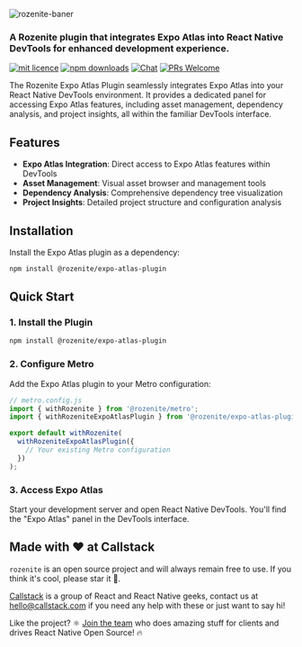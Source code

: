 ![rozenite-baner](https://github.com/user-attachments/assets/6d21839f-e624-4d8b-85a2-5f7ef1600b28)

### A Rozenite plugin that integrates Expo Atlas into React Native DevTools for enhanced development experience.

[![mit licence][license-badge]][license] [![npm downloads][npm-downloads-badge]][npm-downloads] [![Chat][chat-badge]][chat] [![PRs Welcome][prs-welcome-badge]][prs-welcome]

The Rozenite Expo Atlas Plugin seamlessly integrates Expo Atlas into your React Native DevTools environment. It provides a dedicated panel for accessing Expo Atlas features, including asset management, dependency analysis, and project insights, all within the familiar DevTools interface.

## Features

- **Expo Atlas Integration**: Direct access to Expo Atlas features within DevTools
- **Asset Management**: Visual asset browser and management tools
- **Dependency Analysis**: Comprehensive dependency tree visualization
- **Project Insights**: Detailed project structure and configuration analysis

## Installation

Install the Expo Atlas plugin as a dependency:

```bash
npm install @rozenite/expo-atlas-plugin
```

## Quick Start

### 1. Install the Plugin

```bash
npm install @rozenite/expo-atlas-plugin
```

### 2. Configure Metro

Add the Expo Atlas plugin to your Metro configuration:

```javascript
// metro.config.js
import { withRozenite } from '@rozenite/metro';
import { withRozeniteExpoAtlasPlugin } from '@rozenite/expo-atlas-plugin';

export default withRozenite(
  withRozeniteExpoAtlasPlugin({
    // Your existing Metro configuration
  })
);
```

### 3. Access Expo Atlas

Start your development server and open React Native DevTools. You'll find the "Expo Atlas" panel in the DevTools interface.

## Made with ❤️ at Callstack

`rozenite` is an open source project and will always remain free to use. If you think it's cool, please star it 🌟.

[Callstack][callstack-readme-with-love] is a group of React and React Native geeks, contact us at [hello@callstack.com](mailto:hello@callstack.com) if you need any help with these or just want to say hi!

Like the project? ⚛️ [Join the team](https://callstack.com/careers/?utm_campaign=Senior_RN&utm_source=github&utm_medium=readme) who does amazing stuff for clients and drives React Native Open Source! 🔥

[callstack-readme-with-love]: https://callstack.com/?utm_source=github.com&utm_medium=referral&utm_campaign=rozenite&utm_term=readme-with-love
[license-badge]: https://img.shields.io/npm/l/rozenite?style=for-the-badge
[license]: https://github.com/callstackincubator/rozenite/blob/main/LICENSE
[npm-downloads-badge]: https://img.shields.io/npm/dm/rozenite?style=for-the-badge
[npm-downloads]: https://www.npmjs.com/package/@rozenite/expo-atlas-plugin
[prs-welcome-badge]: https://img.shields.io/badge/PRs-welcome-brightgreen.svg?style=for-the-badge
[prs-welcome]: https://github.com/callstackincubator/rozenite/blob/main/CONTRIBUTING.md
[chat-badge]: https://img.shields.io/discord/426714625279524876.svg?style=for-the-badge
[chat]: https://discord.gg/Q4yr2rTWYF 